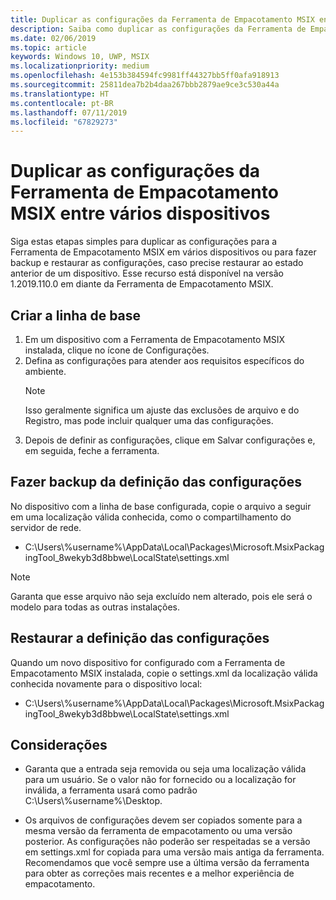 ```yaml
---
title: Duplicar as configurações da Ferramenta de Empacotamento MSIX entre vários dispositivos
description: Saiba como duplicar as configurações da Ferramenta de Empacotamento MSIX entre vários dispositivos
ms.date: 02/06/2019
ms.topic: article
keywords: Windows 10, UWP, MSIX
ms.localizationpriority: medium
ms.openlocfilehash: 4e153b384594fc9981ff44327bb5ff0afa918913
ms.sourcegitcommit: 25811dea7b2b4daa267bbb2879ae9ce3c530a44a
ms.translationtype: HT
ms.contentlocale: pt-BR
ms.lasthandoff: 07/11/2019
ms.locfileid: "67829273"
---
```

# <a name="duplicate-msix-packaging-tool-settings-across-multiple-devices"></a>Duplicar as configurações da Ferramenta de Empacotamento MSIX entre vários dispositivos 

Siga estas etapas simples para duplicar as configurações para a Ferramenta de Empacotamento MSIX em vários dispositivos ou para fazer backup e restaurar as configurações, caso precise restaurar ao estado anterior de um dispositivo. Esse recurso está disponível na versão 1.2019.110.0 em diante da Ferramenta de Empacotamento MSIX. 

## <a name="build-the-baseline"></a>Criar a linha de base

1. Em um dispositivo com a Ferramenta de Empacotamento MSIX instalada, clique no ícone de Configurações.
2. Defina as configurações para atender aos requisitos específicos do ambiente.
    > [!NOTE]
    > Isso geralmente significa um ajuste das exclusões de arquivo e do Registro, mas pode incluir qualquer uma das configurações.
3. Depois de definir as configurações, clique em Salvar configurações e, em seguida, feche a ferramenta.  

## <a name="back-up-the-settings-configuration"></a>Fazer backup da definição das configurações

No dispositivo com a linha de base configurada, copie o arquivo a seguir em uma localização válida conhecida, como o compartilhamento do servidor de rede.

* C:\Users\\%username%\AppData\Local\Packages\Microsoft.MsixPackagingTool_8wekyb3d8bbwe\LocalState\settings.xml  

> [!NOTE]
> Garanta que esse arquivo não seja excluído nem alterado, pois ele será o modelo para todas as outras instalações.

## <a name="restore-the-settings-configuration"></a>Restaurar a definição das configurações

Quando um novo dispositivo for configurado com a Ferramenta de Empacotamento MSIX instalada, copie o settings.xml da localização válida conhecida novamente para o dispositivo local: 

* C:\Users\\%username%\AppData\Local\Packages\Microsoft.MsixPackagingTool_8wekyb3d8bbwe\LocalState\settings.xml 

## <a name="considerations"></a>Considerações

* Garanta que a entrada <DefaultSaveLocation> seja removida ou seja uma localização válida para um usuário. Se o valor não for fornecido ou a localização for inválida, a ferramenta usará como padrão C:\Users\\%username%\Desktop.

* Os arquivos de configurações devem ser copiados somente para a mesma versão da ferramenta de empacotamento ou uma versão posterior. As configurações não poderão ser respeitadas se a versão em settings.xml for copiada para uma versão mais antiga da ferramenta. Recomendamos que você sempre use a última versão da ferramenta para obter as correções mais recentes e a melhor experiência de empacotamento.  
